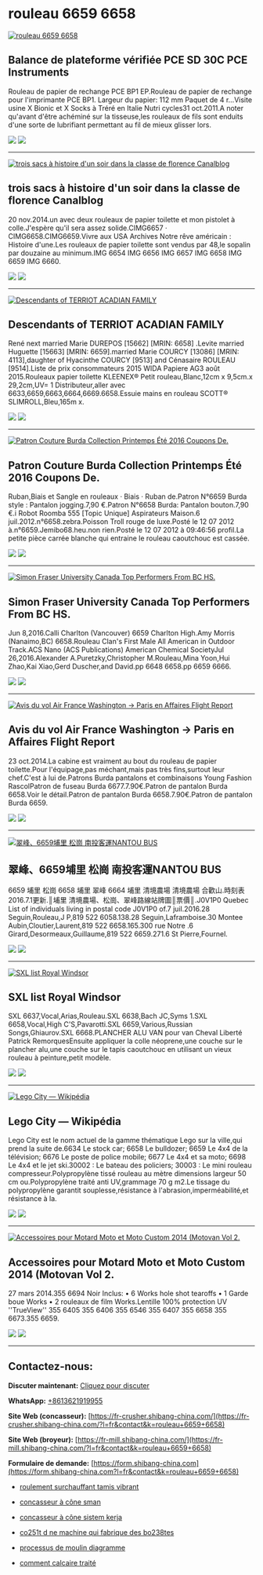 # rouleau 6659 6658

<a href="https://swt.shibang-china.com/?l=fr&img&k=rouleau+6659+6658" target="_blank">![rouleau 6659 6658](http://static.shibang-china.com/all-800x300/235.jpg)</a>

## Balance de plateforme vérifiée PCE SD 30C PCE Instruments
Rouleau de papier de rechange PCE BP1 EP.Rouleau de papier de rechange pour l&#39;imprimante PCE BP1. Largeur du papier: 112 mm Paquet de 4 r…Visite usine X Bionic et X Socks à Tréré en Italie Nutri cycles31 oct.2011.A noter qu&#39;avant d&#39;être achéminé sur la tisseuse,les rouleaux de fils sont enduits d&#39;une sorte de lubrifiant permettant au fil de mieux glisser lors.


<a href="https://whatsapp.shibangsoft.com/WhatsApp.php" target="_blank" title="WhatsApp">![](http://static.shibang-china.com/icon/whatsapp.png)</a> <a href="https://swt.shibang-china.com/?l=fr&icon&k=rouleau+6659+6658" target="_blank">![](http://static.shibang-china.com/icon/chat-fr.png)</a>

---

<a href="https://swt.shibang-china.com/?l=fr&img&k=rouleau+6659+6658" target="_blank">![trois sacs à histoire d&#39;un soir dans la classe de florence Canalblog](http://static.shibang-china.com/all-800x300/1400.jpg)</a>

## trois sacs à histoire d&#39;un soir dans la classe de florence Canalblog
20 nov.2014.un avec deux rouleaux de papier toilette et mon pistolet à colle.J&#39;espère qu&#39;il sera assez solide.CIMG6657 &middot; CIMG6658.CIMG6659.Vivre aux USA Archives Notre rêve américain : Histoire d&#39;une.Les rouleaux de papier toilette sont vendus par 48,le sopalin par douzaine au minimum.IMG 6654 IMG 6656 IMG 6657 IMG 6658 IMG 6659 IMG 6660.


<a href="https://whatsapp.shibangsoft.com/WhatsApp.php" target="_blank" title="WhatsApp">![](http://static.shibang-china.com/icon/whatsapp.png)</a> <a href="https://swt.shibang-china.com/?l=fr&icon&k=rouleau+6659+6658" target="_blank">![](http://static.shibang-china.com/icon/chat-fr.png)</a>

---

<a href="https://swt.shibang-china.com/?l=fr&img&k=rouleau+6659+6658" target="_blank">![Descendants of TERRIOT ACADIAN FAMILY](http://static.shibang-china.com/all-800x300/1350.jpg)</a>

## Descendants of TERRIOT ACADIAN FAMILY
René next married Marie DUREPOS [15662] [MRIN: 6658]  .Levite married Huguette [15663] [MRIN: 6659].married Marie COURCY [13086] [MRIN: 4113],daughter of Hyacinthe COURCY [9513] and Cénasaire ROULEAU [9514].Liste de prix consommateurs 2015 WIDA Papiere AG3 août 2015.Rouleaux papier toilette KLEENEX® Petit rouleau,Blanc,12cm x 9,5cm.x 29,2cm,UV= 1 Distributeur,aller avec 6633,6659,6663,6664,6669.6658.Essuie mains en rouleau SCOTT® SLIMROLL,Bleu,165m x.


<a href="https://whatsapp.shibangsoft.com/WhatsApp.php" target="_blank" title="WhatsApp">![](http://static.shibang-china.com/icon/whatsapp.png)</a> <a href="https://swt.shibang-china.com/?l=fr&icon&k=rouleau+6659+6658" target="_blank">![](http://static.shibang-china.com/icon/chat-fr.png)</a>

---

<a href="https://swt.shibang-china.com/?l=fr&img&k=rouleau+6659+6658" target="_blank">![Patron Couture Burda Collection Printemps Été 2016 Coupons De.](http://static.shibang-china.com/all-800x300/964.jpg)</a>

## Patron Couture Burda Collection Printemps Été 2016 Coupons De.
Ruban,Biais et Sangle en rouleaux &middot; Biais &middot; Ruban de.Patron N°6659 Burda style : Pantalon jogging.7,90 €.Patron N°6658 Burda: Pantalon bouton.7,90 €.i Robot Roomba 555 [Topic Unique] Aspirateurs Maison.6 juil.2012.n°6658.zebra.Poisson Troll rouge de luxe.Posté le 12 07 2012 à.n°6659.Jemibo68.heu.non rien.Posté le 12 07 2012 à 09:46:56 profil.La petite pièce carrée blanche qui entraine le rouleau caoutchouc est cassée.


<a href="https://whatsapp.shibangsoft.com/WhatsApp.php" target="_blank" title="WhatsApp">![](http://static.shibang-china.com/icon/whatsapp.png)</a> <a href="https://swt.shibang-china.com/?l=fr&icon&k=rouleau+6659+6658" target="_blank">![](http://static.shibang-china.com/icon/chat-fr.png)</a>

---

<a href="https://swt.shibang-china.com/?l=fr&img&k=rouleau+6659+6658" target="_blank">![Simon Fraser University Canada Top Performers From BC HS.](http://static.shibang-china.com/all-800x300/262.jpg)</a>

## Simon Fraser University Canada Top Performers From BC HS.
Jun 8,2016.Calli Charlton (Vancouver) 6659 Charlton High.Amy Morris (Nanaimo,BC) 6658.Rouleau Clan&#39;s First Male All American in Outdoor Track.ACS Nano (ACS Publications) American Chemical SocietyJul 26,2016.Alexander A.Puretzky,Christopher M.Rouleau,Mina Yoon,Hui Zhao,Kai Xiao,Gerd Duscher,and David.pp 6648 6658.pp 6659 6666.


<a href="https://whatsapp.shibangsoft.com/WhatsApp.php" target="_blank" title="WhatsApp">![](http://static.shibang-china.com/icon/whatsapp.png)</a> <a href="https://swt.shibang-china.com/?l=fr&icon&k=rouleau+6659+6658" target="_blank">![](http://static.shibang-china.com/icon/chat-fr.png)</a>

---

<a href="https://swt.shibang-china.com/?l=fr&img&k=rouleau+6659+6658" target="_blank">![Avis du vol Air France Washington → Paris en Affaires Flight Report](http://static.shibang-china.com/all-800x300/1091.jpg)</a>

## Avis du vol Air France Washington → Paris en Affaires Flight Report
23 oct.2014.La cabine est vraiment au bout du rouleau de papier toilette.Pour l&#39;équipage,pas méchant,mais pas très fins,surtout leur chef.C&#39;est à lui de.Patrons Burda pantalons et combinaisons Young Fashion RascolPatron de fuseau Burda 6677.7.90€.Patron de pantalon Burda 6658.Voir le détail.Patron de pantalon Burda 6658.7.90€.Patron de pantalon Burda 6659.


<a href="https://whatsapp.shibangsoft.com/WhatsApp.php" target="_blank" title="WhatsApp">![](http://static.shibang-china.com/icon/whatsapp.png)</a> <a href="https://swt.shibang-china.com/?l=fr&icon&k=rouleau+6659+6658" target="_blank">![](http://static.shibang-china.com/icon/chat-fr.png)</a>

---

<a href="https://swt.shibang-china.com/?l=fr&img&k=rouleau+6659+6658" target="_blank">![翠峰、6659埔里 松崗 南投客運NANTOU BUS](http://static.shibang-china.com/all-800x300/424.jpg)</a>

## 翠峰、6659埔里 松崗 南投客運NANTOU BUS
6659 埔里 松崗 6658 埔里 翠峰 6664 埔里 清境農場 清境農場 合歡山.時刻表2016.7.1更新.║埔里 清境農場、松崗、翠峰路線站牌圖║票價║.J0V1P0 Quebec List of individuals living in postal code J0V1P0 of.7 juil.2016.28 Seguin,Rouleau,J P,819 522 6058.138.28 Seguin,Laframboise.30 Montee Aubin,Cloutier,Laurent,819 522 6658.165.300 rue Notre .6 Girard,Desormeaux,Guillaume,819 522 6659.271.6 St Pierre,Fournel.


<a href="https://whatsapp.shibangsoft.com/WhatsApp.php" target="_blank" title="WhatsApp">![](http://static.shibang-china.com/icon/whatsapp.png)</a> <a href="https://swt.shibang-china.com/?l=fr&icon&k=rouleau+6659+6658" target="_blank">![](http://static.shibang-china.com/icon/chat-fr.png)</a>

---

<a href="https://swt.shibang-china.com/?l=fr&img&k=rouleau+6659+6658" target="_blank">![SXL list Royal Windsor](http://static.shibang-china.com/all-800x300/305.jpg)</a>

## SXL list Royal Windsor
SXL 6637,Vocal,Arias,Rouleau.SXL 6638,Bach JC,Syms 1.SXL 6658,Vocal,High C&#39;S,Pavarotti.SXL 6659,Various,Russian Songs,Ghiaurov.SXL 6668.PLANCHER ALU VAN pour van Cheval Liberté Patrick RemorquesEnsuite appliquer la colle néoprene,une couche sur le plancher alu,une couche sur le tapis caoutchouc en utilisant un vieux rouleau à peinture,petit modèle.


<a href="https://whatsapp.shibangsoft.com/WhatsApp.php" target="_blank" title="WhatsApp">![](http://static.shibang-china.com/icon/whatsapp.png)</a> <a href="https://swt.shibang-china.com/?l=fr&icon&k=rouleau+6659+6658" target="_blank">![](http://static.shibang-china.com/icon/chat-fr.png)</a>

---

<a href="https://swt.shibang-china.com/?l=fr&img&k=rouleau+6659+6658" target="_blank">![Lego City — Wikipédia](http://static.shibang-china.com/all-800x300/1015.jpg)</a>

## Lego City — Wikipédia
Lego City est le nom actuel de la gamme thématique Lego sur la ville,qui prend la suite de.6634 Le stock car; 6658 Le bulldozer; 6659 Le 4x4 de la télévision; 6676 Le poste de police mobile; 6677 Le 4x4 et sa moto; 6698 Le 4x4 et le jet ski.30002 : Le bateau des policiers; 30003 : Le mini rouleau compresseur.Polypropylène tissé rouleau au mètre dimensions largeur 50 cm ou.Polypropylène traité anti UV,grammage 70 g m2.Le tissage du polypropylène garantit souplesse,résistance à l&#39;abrasion,imperméabilité,et résistance à la.


<a href="https://whatsapp.shibangsoft.com/WhatsApp.php" target="_blank" title="WhatsApp">![](http://static.shibang-china.com/icon/whatsapp.png)</a> <a href="https://swt.shibang-china.com/?l=fr&icon&k=rouleau+6659+6658" target="_blank">![](http://static.shibang-china.com/icon/chat-fr.png)</a>

---

<a href="https://swt.shibang-china.com/?l=fr&img&k=rouleau+6659+6658" target="_blank">![Accessoires pour Motard Moto et Moto Custom 2014 (Motovan Vol 2.](http://static.shibang-china.com/all-800x300/790.jpg)</a>

## Accessoires pour Motard Moto et Moto Custom 2014 (Motovan Vol 2.
27 mars 2014.355 6694 Noir Inclus: • 6 Works hole shot tearoffs • 1 Garde boue Works • 2 rouleaux de film Works.Lentille 100% protection UV &#39;&#39;TrueView&#39;&#39; 355 6405 355 6406 355 6546 355 6407 355 6658 355 6673.355 6659.

<a href="https://whatsapp.shibangsoft.com/WhatsApp.php" target="_blank" title="WhatsApp">![](http://static.shibang-china.com/icon/whatsapp.png)</a> <a href="https://swt.shibang-china.com/?l=fr&icon&k=rouleau+6659+6658" target="_blank">![](http://static.shibang-china.com/icon/chat-fr.png)</a>

---
## Contactez-nous:

**Discuter maintenant:** [Cliquez pour discuter](https://swt.shibang-china.com?l=fr&contact&k=rouleau+6659+6658)

**WhatsApp:**  [+8613621919955](https://whatsapp.shibangsoft.com/WhatsApp.php)

**Site Web (concasseur):** [https://fr-crusher.shibang-china.com/](https://fr-crusher.shibang-china.com/?l=fr&contact&k=rouleau+6659+6658)

**Site Web (broyeur):** [https://fr-mill.shibang-china.com/](https://fr-mill.shibang-china.com/?l=fr&contact&k=rouleau+6659+6658)

**Formulaire de demande:** [https://form.shibang-china.com](https://form.shibang-china.com?l=fr&contact&k=rouleau+6659+6658)

* [roulement surchauffant tamis vibrant](../34/roulement%20surchauffant%20tamis%20vibrant.md)

* [concasseur à cône sman](../29/concasseur%20%C3%A0%20c%C3%B4ne%20sman.md)

* [concasseur à cône sistem kerja](../34/concasseur%20%C3%A0%20c%C3%B4ne%20sistem%20kerja.md)

* [co251t d ne machine qui fabrique des bo238tes](../37/co251t%20d%20ne%20machine%20qui%20fabrique%20des%20bo238tes.md)

* [processus de moulin diagramme](../37/processus%20de%20moulin%20diagramme.md)

* [comment calcaire traité](../36/comment%20calcaire%20trait%C3%A9.md)